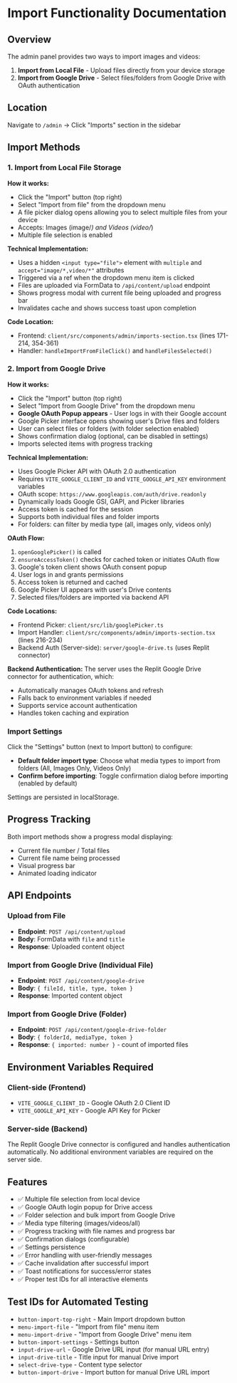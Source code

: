 # Import Functionality Documentation

## Overview
The admin panel provides two ways to import images and videos:
1. **Import from Local File** - Upload files directly from your device storage
2. **Import from Google Drive** - Select files/folders from Google Drive with OAuth authentication

## Location
Navigate to `/admin` → Click "Imports" section in the sidebar

## Import Methods

### 1. Import from Local File Storage

**How it works:**
- Click the "Import" button (top right)
- Select "Import from file" from the dropdown menu
- A file picker dialog opens allowing you to select multiple files from your device
- Accepts: Images (image/*) and Videos (video/*)
- Multiple file selection is enabled

**Technical Implementation:**
- Uses a hidden `<input type="file">` element with `multiple` and `accept="image/*,video/*"` attributes
- Triggered via a ref when the dropdown menu item is clicked
- Files are uploaded via FormData to `/api/content/upload` endpoint
- Shows progress modal with current file being uploaded and progress bar
- Invalidates cache and shows success toast upon completion

**Code Location:** 
- Frontend: `client/src/components/admin/imports-section.tsx` (lines 171-214, 354-361)
- Handler: `handleImportFromFileClick()` and `handleFilesSelected()`

### 2. Import from Google Drive

**How it works:**
- Click the "Import" button (top right)
- Select "Import from Google Drive" from the dropdown menu
- **Google OAuth Popup appears** - User logs in with their Google account
- Google Picker interface opens showing user's Drive files and folders
- User can select files or folders (with folder selection enabled)
- Shows confirmation dialog (optional, can be disabled in settings)
- Imports selected items with progress tracking

**Technical Implementation:**
- Uses Google Picker API with OAuth 2.0 authentication
- Requires `VITE_GOOGLE_CLIENT_ID` and `VITE_GOOGLE_API_KEY` environment variables
- OAuth scope: `https://www.googleapis.com/auth/drive.readonly`
- Dynamically loads Google GSI, GAPI, and Picker libraries
- Access token is cached for the session
- Supports both individual files and folder imports
- For folders: can filter by media type (all, images only, videos only)

**OAuth Flow:**
1. `openGooglePicker()` is called
2. `ensureAccessToken()` checks for cached token or initiates OAuth flow
3. Google's token client shows OAuth consent popup
4. User logs in and grants permissions
5. Access token is returned and cached
6. Google Picker UI appears with user's Drive contents
7. Selected files/folders are imported via backend API

**Code Locations:**
- Frontend Picker: `client/src/lib/googlePicker.ts`
- Import Handler: `client/src/components/admin/imports-section.tsx` (lines 216-234)
- Backend Auth (Server-side): `server/google-drive.ts` (uses Replit connector)

**Backend Authentication:**
The server uses the Replit Google Drive connector for authentication, which:
- Automatically manages OAuth tokens and refresh
- Falls back to environment variables if needed
- Supports service account authentication
- Handles token caching and expiration

### Import Settings

Click the "Settings" button (next to Import button) to configure:
- **Default folder import type**: Choose what media types to import from folders (All, Images Only, Videos Only)
- **Confirm before importing**: Toggle confirmation dialog before importing (enabled by default)

Settings are persisted in localStorage.

## Progress Tracking

Both import methods show a progress modal displaying:
- Current file number / Total files
- Current file name being processed
- Visual progress bar
- Animated loading indicator

## API Endpoints

### Upload from File
- **Endpoint**: `POST /api/content/upload`
- **Body**: FormData with `file` and `title`
- **Response**: Uploaded content object

### Import from Google Drive (Individual File)
- **Endpoint**: `POST /api/content/google-drive`
- **Body**: `{ fileId, title, type, token }`
- **Response**: Imported content object

### Import from Google Drive (Folder)
- **Endpoint**: `POST /api/content/google-drive-folder`
- **Body**: `{ folderId, mediaType, token }`
- **Response**: `{ imported: number }` - count of imported files

## Environment Variables Required

### Client-side (Frontend)
- `VITE_GOOGLE_CLIENT_ID` - Google OAuth 2.0 Client ID
- `VITE_GOOGLE_API_KEY` - Google API Key for Picker

### Server-side (Backend)
The Replit Google Drive connector is configured and handles authentication automatically.
No additional environment variables are required on the server side.

## Features

- ✅ Multiple file selection from local device
- ✅ Google OAuth login popup for Drive access
- ✅ Folder selection and bulk import from Google Drive
- ✅ Media type filtering (images/videos/all)
- ✅ Progress tracking with file names and progress bar
- ✅ Confirmation dialogs (configurable)
- ✅ Settings persistence
- ✅ Error handling with user-friendly messages
- ✅ Cache invalidation after successful import
- ✅ Toast notifications for success/error states
- ✅ Proper test IDs for all interactive elements

## Test IDs for Automated Testing

- `button-import-top-right` - Main Import dropdown button
- `menu-import-file` - "Import from file" menu item
- `menu-import-drive` - "Import from Google Drive" menu item
- `button-import-settings` - Settings button
- `input-drive-url` - Google Drive URL input (for manual URL entry)
- `input-drive-title` - Title input for manual Drive import
- `select-drive-type` - Content type selector
- `button-import-drive` - Import button for manual Drive URL import
